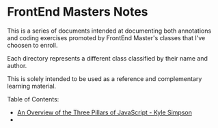 # FrontEnd Masters Notes

This is a series of documents intended at documenting both annotations and coding exercises promoted by FrontEnd Master's classes that I've choosen to enroll. 

Each directory represents a different class classified by their name and author. 

This is solely intended to be used as a reference and complementary learning material.

Table of Contents:
 - [An Overview of the Three Pillars of JavaScript - Kyle Simpson]()
 - 
